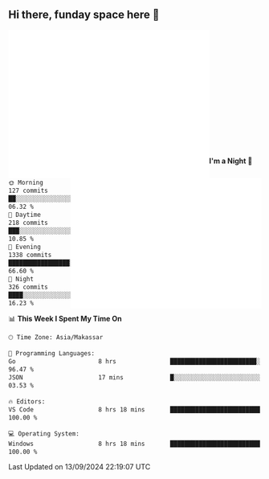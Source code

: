 ## Hi there, funday space here 🚀

<img align="left" width="400" alt="🌞" src="https://raw.githubusercontent.com/fhasnur/fhasnur/master/general.svg?token=ATQS65TR7ETTG5RLJUDIDBLBN34HE">
<img align="right" width="380" alt="🌞" src="https://raw.githubusercontent.com/fhasnur/fhasnur/master/statistics.svg?token=ATQS65TR7ETTG5RLJUDIDBLBN34HE">

<br><br><br><br><br><br><br><br><br><br><br><br><br><br>

<!--START_SECTION:waka-->
**I'm a Night 🦉** 

```text
🌞 Morning                127 commits         ██░░░░░░░░░░░░░░░░░░░░░░░   06.32 % 
🌆 Daytime                218 commits         ███░░░░░░░░░░░░░░░░░░░░░░   10.85 % 
🌃 Evening                1338 commits        █████████████████░░░░░░░░   66.60 % 
🌙 Night                  326 commits         ████░░░░░░░░░░░░░░░░░░░░░   16.23 % 
```


📊 **This Week I Spent My Time On** 

```text
🕑︎ Time Zone: Asia/Makassar

💬 Programming Languages: 
Go                       8 hrs               ████████████████████████░   96.47 % 
JSON                     17 mins             █░░░░░░░░░░░░░░░░░░░░░░░░   03.53 % 

🔥 Editors: 
VS Code                  8 hrs 18 mins       █████████████████████████   100.00 % 

💻 Operating System: 
Windows                  8 hrs 18 mins       █████████████████████████   100.00 % 
```


 Last Updated on 13/09/2024 22:19:07 UTC
<!--END_SECTION:waka-->
